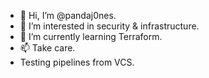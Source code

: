 - 👋 Hi, I’m @pandaj0nes.
- 👀 I’m interested in security & infrastructure.
- 🌱 I’m currently learning Terraform.
- 📫 Take care.
- Testing pipelines from VCS.

<!---
ericrolfsen/ericrolfsen is a ✨ special ✨ repository because its `README.md` (this file) appears on your GitHub profile.
You can click the Preview link to take a look at your changes.
--->
